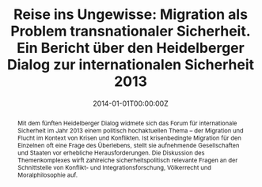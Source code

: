 ---
title: "Reise ins Ungewisse: Migration als Problem transnationaler Sicherheit. Ein Bericht über den Heidelberger Dialog zur internationalen Sicherheit 2013"
authors: 
- Thomas Wencker
- Christoph Trinn
- Sebastian Cujai
- Julius Lagodny 
- Natascha Pongratz
date: "2014-01-01T00:00:00Z"
doi: "10.1007/s12399-013-0387-3"
publication: "*Zeitschrift für Außen- und Sicherheitspolitik*, 7(1), 83-88"
publication_types: ["2"]
abstract: "Mit dem fünften Heidelberger Dialog widmete sich das Forum für internationale Sicherheit im Jahr 2013 einem politisch hochaktuellen Thema – der Migration und Flucht im Kontext von Krisen und Konflikten. Ist krisenbedingte Migration für den Einzelnen oft eine Frage des Überlebens, stellt sie aufnehmende Gesellschaften und Staaten vor erhebliche Herausforderungen. Die Diskussion des Themenkomplexes wirft zahlreiche sicherheitspolitisch relevante Fragen an der Schnittstelle von Konflikt- und Integrationsforschung, Völkerrecht und Moralphilosophie auf."
---